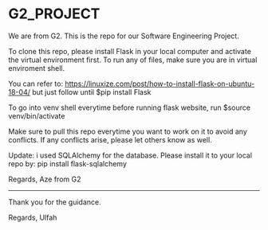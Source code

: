 # G2_PROJECT
We are from G2. This is the repo for our Software Engineering Project. 

To clone this repo, please install Flask in your local computer and activate the virtual environment first. To run any of files, make sure you are in virtual enviroment shell. 

You can refer to: https://linuxize.com/post/how-to-install-flask-on-ubuntu-18-04/ but just follow until $pip install Flask

To go into venv shell everytime before running flask website, run $source venv/bin/activate

Make sure to pull this repo everytime you want to work on it to avoid any conflicts. If any conflicts arise, please let others know as well. 

Update: i used SQLAlchemy for the database. Please install it to your local repo by:
pip install flask-sqlalchemy

Regards,
Aze from G2

-----------

Thank you for the guidance.

Regards,
Ulfah

